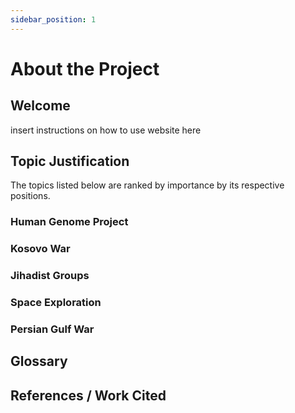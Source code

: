 ```yaml
---
sidebar_position: 1
---
```


# About the Project

## Welcome

insert instructions on how to use website here

## Topic Justification

The topics listed below are ranked by importance by its respective positions.

### Human Genome Project

### Kosovo War

### Jihadist Groups

### Space Exploration

### Persian Gulf War

## Glossary

## References / Work Cited